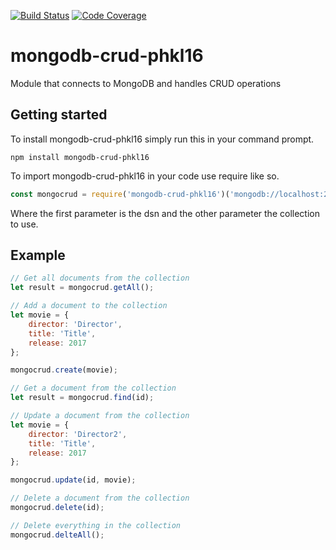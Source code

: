 [![Build Status](https://scrutinizer-ci.com/g/klingzell92/mongodb-crud-phkl16/badges/build.png?b=master)](https://scrutinizer-ci.com/g/klingzell92/mongodb-crud-phkl16/build-status/master)
[![Code Coverage](https://scrutinizer-ci.com/g/klingzell92/mongodb-crud-phkl16/badges/coverage.png?b=master)](https://scrutinizer-ci.com/g/klingzell92/mongodb-crud-phkl16/?branch=master)

mongodb-crud-phkl16
====================
Module that connects to MongoDB and handles CRUD operations

Getting started
--------------
To install mongodb-crud-phkl16 simply run this in your command prompt.
```shell
npm install mongodb-crud-phkl16
```

To import mongodb-crud-phkl16 in your code use require like so.
```javascript
const mongocrud = require('mongodb-crud-phkl16')('mongodb://localhost:27017/collection', 'collection');
```
Where the first parameter is the dsn and the other parameter the collection to use.

Example
-------------
```javascript
// Get all documents from the collection
let result = mongocrud.getAll();

// Add a document to the collection
let movie = {
    director: 'Director',
    title: 'Title',
    release: 2017
};

mongocrud.create(movie);

// Get a document from the collection
let result = mongocrud.find(id);

// Update a document from the collection
let movie = {
    director: 'Director2',
    title: 'Title',
    release: 2017
};

mongocrud.update(id, movie);

// Delete a document from the collection
mongocrud.delete(id);

// Delete everything in the collection
mongocrud.delteAll();
```
